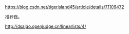 https://blog.csdn.net/tigerisland45/article/details/71106472

推荐做。

http://dsalgo.openjudge.cn/linearlists/4/


